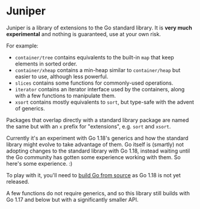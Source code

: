# Juniper

Juniper is a library of extensions to the Go standard library. It is **very much experimental** and
nothing is guaranteed, use at your own risk.

For example:

- `container/tree` contains equivalents to the built-in `map` that keep elements in sorted order.
- `container/xheap` contains a min-heap similar to `container/heap` but easier to use, although less
  powerful.
- `slices` contains some functions for commonly-used operations.
- `iterator` contains an iterator interface used by the containers, along with a few functions to manipulate them.
- `xsort` contains mostly equivalents to `sort`, but type-safe with the advent of generics.

Packages that overlap directly with a standard library package are named the same but with an `x`
prefix for "extensions", e.g. `sort` and `xsort`.

Currently it's an experiment with Go 1.18's generics and how the standard library might evolve to
take advantage of them. Go itself is (smartly) not adopting changes to the standard library with Go
1.18, instead waiting until the Go community has gotten some experience working with them. So here's
some experience. :)

To play with it, you'll need to [build Go from source](https://go.dev/doc/install/source) as Go 1.18
is not yet released.

A few functions do not require generics, and so this library still builds with Go 1.17 and below but
with a significantly smaller API.
